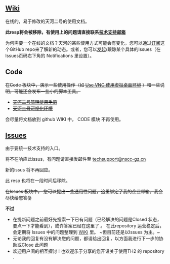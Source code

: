 

## [Wiki](https://github.com/JiangLiNSCC/TH2-demos/wiki)
在线的，易于修改的天河二号的使用文档。

**此resp将会被移除，有使用上的问题请直接联系[技术支持邮箱](email://techsupport@nscc-gz.cn)**

为何需要一个在线的文档？天河的某些使用方式可能会有变化，您可以通过[订阅](https://github.com/JiangLiNSCC/TH2-demos#fork-destination-box)这个GitHub repo来了解新的动态。或者，您可以[发起](https://github.com/JiangLiNSCC/TH2-demos/issues/new)/跟踪某个具体的Issues（在Issues页码右下角的 Notifications 里设置）。

## Code
~~在Code 板块中，演示一些使用操作（如 [Use VNC 使用虚拟桌面环境](https://github.com/JiangLiNSCC/TH2-demos/blob/master/Use%20VNC%20.ipynb) ）和一些说明，可能还会发布一些小的脚本工具。~~

* [~~天河二号简明使用手册~~](https://github.com/JiangLiNSCC/TH2-demos/blob/master/Manual.MD)
* [~~天河二号可视化环境~~](https://github.com/JiangLiNSCC/TH2-demos/blob/master/Visual.md)

会尽量将文档放到 github  WIKI 中， CODE 模块 不再使用。

## [Issues](https://github.com/JiangLiNSCC/TH2-demos/issues) 


由于要统一技术支持的入口。

将不在响应此issus，有问题请直接发邮件至 techsupport@nscc-gz.cn

新的issus 将不再回应。

此 resp 也将在一段时间后移除。

~~在Issues 板块中， 您可以提出一些通用性问题，这里绑定了我的企业邮箱。我会尽快给您答复~~


**不过** 
* 在提新问题之前最好先搜索一下已有问题（已经解决的问题是Closed 状态，要点一下才能看到），或许答案已经在这里了 。 在此repository 运营稳定后，会定期将 Issues 中的问题整理到 [WiKi](https://github.com/JiangLiNSCC/TH2-demos/wiki) 里。 ~但目前还是以Issues 为主。~
* 无论我的回复有没有解决您的问题，都请给出回复，以方面我进行下一步的协助或Close 此问题
* 欢迎用户间的相互探讨 !  也欢迎乐于分享的您开设关于使用TH2 的 repository .
